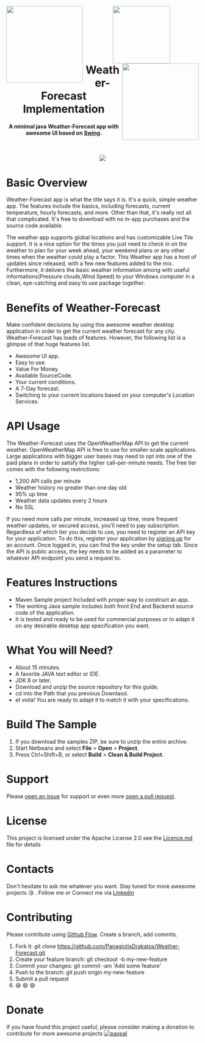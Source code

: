 
<h1 align="center">
  <br>
    <img align="left"  width="200" src="https://github.com/PanagiotisDrakatos/Weather-Forecast/blob/master/ImagesDoc/dragdrop_hd.gif">
    <img width="150" src="https://github.com/PanagiotisDrakatos/Weather-Forecast/blob/master/ImagesDoc/wundergroundLogo_4c.png">
    <img align="right"  width="200" src="https://github.com/PanagiotisDrakatos/Weather-Forecast/blob/master/ImagesDoc/dragdrop_hd.gif">
  <br>
  Weather-Forecast Implementation
  <br>
</h1>

<h4 align="center">A minimal java  Weather-Forecast app with awesome UI based on <a href="https://docs.oracle.com/javase/tutorial/uiswing/">Swing</a>.</h4>

&nbsp;&nbsp;&nbsp;&nbsp;&nbsp;&nbsp;&nbsp;&nbsp;&nbsp;&nbsp;&nbsp;&nbsp;&nbsp;&nbsp;&nbsp;&nbsp;&nbsp;&nbsp;&nbsp;&nbsp;&nbsp;&nbsp;&nbsp;&nbsp;&nbsp;&nbsp;&nbsp;&nbsp;&nbsp;&nbsp;&nbsp;&nbsp;&nbsp;&nbsp;&nbsp;&nbsp;&nbsp;&nbsp;&nbsp;&nbsp;&nbsp;&nbsp;&nbsp;&nbsp;&nbsp;

<p align="center">
  <img  src="https://github.com/PanagiotisDrakatos/Weather-Forecast/blob/master/ImagesDoc/Capture.PNG">
</p>


# Basic Overview
Weather-Forecast app is what the title says it is. It's a quick, simple weather app. The features include the basics, including forecasts, current temperature, hourly forecasts, and more. Other than that, it's really not all that complicated. It's free to download with no in-app purchases and the source code available.
 
The weather app supports global locations and has customizable Live Tile support. It is a nice option for the times you just need to check in on the weather to plan for your week ahead, your weekend plans or any other times when the weather could play a factor. This Weather app has a host of updates since released, with a few new features added to the mix. Furthermore, it delivers the basic weather information among with useful informations(Pressure clouds,Wind Speed) to your Windows computer in a clean, eye-catching and easy to use package together.

# Benefits of Weather-Forecast
Make confident decisions by using this awesome weather desktop application in order to get the current weather forecast for any city. Weather-Forecast has loads of features. However, the following list is a glimpse of that huge features list.

 * Awesome UI app.
 * Easy to use.
 * Value For Money.
 * Available SourceCode.
 * Your current conditions.
 * A 7-Day forecast.
 * Switching to your current locations based on your computer's Location Services.
 
# API Usage
The Weather-Forecast uses the  OpenWeatherMap API to get the current weather. OpenWeatherMap API is free to use for smaller-scale applications. Large applications with bigger user bases may need to opt into one of the paid plans in order to satisfy the higher call–per-minute needs. The free tier comes with the following restrictions:

 * 1,200 API calls per minute
 * Weather history no greater than one day old
 * 95% up time
 * Weather data updates every 2 hours
 * No SSL
 
 If you need more calls per minute, increased up time, more frequent weather updates, or secured access, you’ll need to pay subscription. Regardless of which tier you decide to use, you need to register an API key for your application. To do this, register your application  by <a href="http://openweathermap.org/appid">signing up</a> for an account. Once logged in, you can find the key under the setup tab. Since the API is public access, the key needs to be added as a parameter to whatever API endpoint you send a request to.
 
# Features Instructions

 * Maven Sample project Included with proper way to construct an app.
 * The working Java sample includes both front End and Backend source code of the application.
 * It is tested and ready to be used for commercial  purposes or to adapt it on any desirable desktop app specification you want.

# What You will Need?
* About 15 minutes.
* A favorite JAVA text editor or IDE.
* JDK 8 or later.
* Download and unzip the source repository for this guide.
* cd into the Path that you previous Downlaod.
* et voila! You are ready to adapt it to match it with your specifications.


# Build The Sample
<ol>
<li>If you download the samples ZIP, be sure to unzip the entire archive. </li>
<li>Start Netbeans and select <strong>File</strong> &gt; <strong>Open</strong> &gt; <strong>Project</strong>.</li>
<li>Press Ctrl+Shift+B, or select <strong>Build</strong> &gt; <strong>Clean & Build Project</strong>.</li>
</ol>



# Support
Please [open an issue](https://github.com/PanagiotisDrakatos/Weather-Forecast/issues) for support or even more [open a pull request](https://github.com/PanagiotisDrakatos/Weather-Forecast/pulls).



# License
<p> This project is licensed under the Apache License 2.0  see the <a href="https://github.com/PanagiotisDrakatos/Weather-Forecast/blob/master/LICENSE"> Licence.md </a> file for details</p>


# Contacts
Don't hesitate to ask me whatever you want. Stay tuned for more awesome projects :kissing_heart: . Follow me or Connect me via <a href="https://www.linkedin.com/in/panagiotis-drakatos-b56a0385/">Linkedin<a/>

# Contributing

Please contribute using [Github Flow](https://github.com/PanagiotisDrakatos/Weather-Forecast). Create a branch, add commits.

 1. Fork it: git clone https://github.com/PanagiotisDrakatos/Weather-Forecast.git
 2. Create your feature branch: git checkout -b my-new-feature
 3. Commit your changes: git commit -am 'Add some feature'
 4. Push to the branch: git push origin my-new-feature
 5. Submit a pull request 
 6. :smile: :smile: :smile:
 
 
 
 # Donate
 
 If you have found this project useful, please consider making a donation to contribute for more awesome projects
  [![paypal](https://www.paypalobjects.com/en_US/i/btn/btn_donateCC_LG.gif)](https://www.paypal.me/Drakatos)

